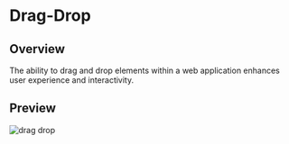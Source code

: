 # Drag-Drop

## Overview
The ability to drag and drop elements within a web application enhances user experience and interactivity.

## Preview
![drag drop](https://github.com/nguyetha79/Javascript-Projects/blob/main/drag-drop/drag-drop.gif)
